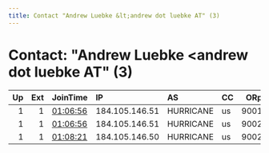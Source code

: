 ```yaml
---
title: Contact "Andrew Luebke &lt;andrew dot luebke AT" (3)
---
```


# Contact: "Andrew Luebke &lt;andrew dot luebke AT" (3)

|   Up |   Ext | JoinTime                                                                                              | IP             | AS        | CC   |   ORp |   Dirp | OS    | Version   | Nickname    |   eFamMembers |
|-----:|------:|:------------------------------------------------------------------------------------------------------|:---------------|:----------|:-----|------:|-------:|:------|:----------|:------------|--------------:|
|    1 |     1 | [01:06:56](https://nusenu.github.io/OrNetStats/w/relay/06660A20307E226619EFF2A933D2579E7644DF83.html) | 184.105.146.51 | HURRICANE | us   |  9001 |      0 | Linux | 0.4.7.10  | HEExitNode3 |             5 |
|    1 |     1 | [01:06:56](https://nusenu.github.io/OrNetStats/w/relay/7116BC929C055DF03CCED9FDEEA8F9675B651521.html) | 184.105.146.51 | HURRICANE | us   |  9002 |      0 | Linux | 0.4.7.10  | HEExitNode4 |             5 |
|    1 |     1 | [01:08:21](https://nusenu.github.io/OrNetStats/w/relay/201715B654A86894C0EA355168C3BB7C3F86A643.html) | 184.105.146.50 | HURRICANE | us   |  9002 |      0 | Linux | 0.4.7.10  | HEExitNode2 |             5 |
